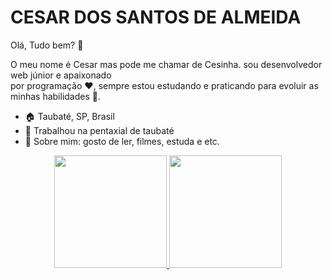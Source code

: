 

# CESAR DOS SANTOS DE ALMEIDA  

Olá, Tudo bem? :wave: 

O meu nome é Cesar mas pode me chamar de Cesinha. sou desenvolvedor web júnior e apaixonado  
por programação :heart:, sempre estou estudando e praticando para evoluir as minhas habilidades 🔭.

- :house: Taubaté, SP, Brasil
- :briefcase: Trabalhou na pentaxial de taubaté
- 💬 Sobre mim: gosto de ler, filmes, estuda e etc.


 <div style="width:100%;text-align: center; margin: auto;">
  <a href="https://github.com/Cesar959">
  <img height="180em" src="https://github-readme-stats.vercel.app/api?username=Cesar959&show_icons=true&theme=dark&include_all_commits=true&count_private=true"/>
  <img height="180em" src="https://github-readme-stats.vercel.app/api/top-langs/?username=Cesar959&layout=compact&langs_count=7&theme=dark"/>
</div>

